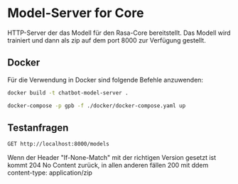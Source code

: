 # Model-Server for Core
HTTP-Server der das Modell für den Rasa-Core bereitstellt. Das Modell wird trainiert und dann als zip auf dem port 8000 zur Verfügung gestellt.

## Docker
Für die Verwendung in Docker sind folgende Befehle anzuwenden:
```bash
docker build -t chatbot-model-server .
```
```bash
docker-compose -p gpb -f ./docker/docker-compose.yaml up
```

## Testanfragen
```bash
GET http://localhost:8000/models
```
Wenn der Header "If-None-Match" mit der richtigen Version gesetzt ist kommt 204 No Content zurück, in allen anderen fällen 200 mit ddem content-type: application/zip


